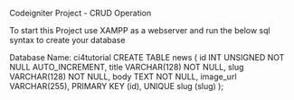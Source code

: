 Codeigniter Project - CRUD Operation

To start this Project use XAMPP as a webserver and run the below sql syntax to create your database

Database Name: ci4tutorial
CREATE TABLE news (
    id INT UNSIGNED NOT NULL AUTO_INCREMENT,
    title VARCHAR(128) NOT NULL,
    slug VARCHAR(128) NOT NULL,
    body TEXT NOT NULL,
    image_url VARCHAR(255),
    PRIMARY KEY (id),
    UNIQUE slug (slug)
);
